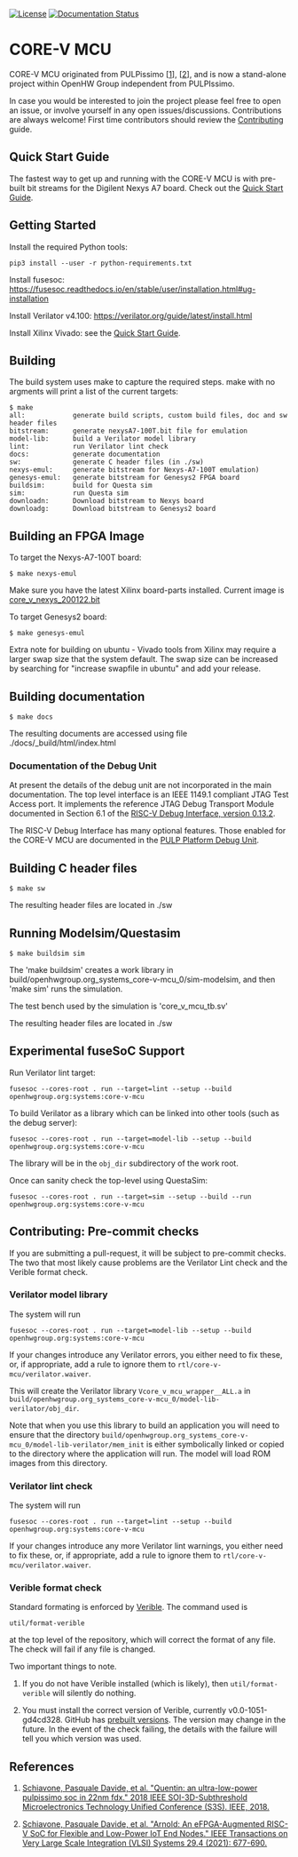 [![License](https://img.shields.io/badge/License-Apache%202.0-blue.svg)](https://opensource.org/licenses/Apache-2.0)
[![Documentation Status](https://readthedocs.org/projects/core-v-mcu/badge/?version=latest)](https://core-v-mcu.readthedocs.io/en/latest/?badge=latest)

# CORE-V MCU

CORE-V MCU originated from PULPissimo \[[1](https://ieeexplore.ieee.org/abstract/document/8640145)\], \[[2](https://ieeexplore.ieee.org/document/9369856)\],
and is now a stand-alone project within OpenHW Group independent from PULPIssimo.

In case you would be interested to join the project please feel free to open an issue, or involve yourself in any open issues/discussions.
Contributions are always welcome!
First time contributors should review the [Contributing](https://github.com/openhwgroup/core-v-mcu/tree/master/CONTRIBUTING.md) guide.

## Quick Start Guide

The fastest way to get up and running with the CORE-V MCU is with pre-built bit streams for the Digilent Nexys A7 board.
Check out the [Quick Start Guide](https://github.com/openhwgroup/core-v-mcu/tree/master/emulation/quickstart/README.md).

## Getting Started

Install the required Python tools:

```
pip3 install --user -r python-requirements.txt
```

Install fusesoc: https://fusesoc.readthedocs.io/en/stable/user/installation.html#ug-installation

Install Verilator v4.100: https://verilator.org/guide/latest/install.html

Install Xilinx Vivado: see the [Quick Start Guide](https://github.com/openhwgroup/core-v-mcu/tree/master/emulation/quickstart/README.md).

## Building

The build system uses make to capture the required steps.
make with no argments will print a list of the current targets:
```
$ make
all:            generate build scripts, custom build files, doc and sw header files
bitstream:      generate nexysA7-100T.bit file for emulation
model-lib:      build a Verilator model library
lint:           run Verilator lint check
docs:           generate documentation
sw:             generate C header files (in ./sw)
nexys-emul:     generate bitstream for Nexys-A7-100T emulation)
genesys-emul:   generate bitstream for Genesys2 FPGA board
buildsim:       build for Questa sim
sim:            run Questa sim
downloadn:      Download bitstream to Nexys board
downloadg:      Download bitstream to Genesys2 board
```

## Building an FPGA Image

To target the Nexys-A7-100T board:
```
$ make nexys-emul
```

Make sure you have the latest Xilinx board-parts installed.
Current image is [core_v_nexys_200122.bit](http://core-v-mcu.s3-website-eu-west-1.amazonaws.com/core_v_mcu_nexys_200122.bit)


To target Genesys2 board:
```
$ make genesys-emul
```
Extra note for building on ubuntu - Vivado tools from Xilinx may require a larger swap size that the system default.
The swap size can be increased by searching for "increase swapfile in ubuntu" and add your release.

## Building documentation

```
$ make docs
```
The resulting documents are accessed using file ./docs/\_build/html/index.html

### Documentation of the Debug Unit

At present the details of the debug unit are not incorporated in the main
documentation.  The top level interface is an IEEE 1149.1 compliant JTAG Test
Access port.  It implements the reference JTAG Debug Transport Module
documented in Section 6.1 of the [RISC-V Debug Interface, version
0.13.2](https://riscv.org/wp-content/uploads/2019/03/riscv-debug-release.pdf).

The RISC-V Debug Interface has many optional features.  Those enabled for the
CORE-V MCU are documented in the [PULP Platform Debug
Unit](https://github.com/pulp-platform/riscv-dbg).

## Building C header files

```
$ make sw
```
The resulting header files are located in ./sw

## Running Modelsim/Questasim

```
$ make buildsim sim
```
The 'make buildsim' creates a work library in build/openhwgroup.org_systems_core-v-mcu_0/sim-modelsim, and then 'make sim' runs the simulation.

The test bench used by the simulation is 'core_v_mcu_tb.sv'

The resulting header files are located in ./sw

## Experimental fuseSoC Support

Run Verilator lint target:

```
fusesoc --cores-root . run --target=lint --setup --build openhwgroup.org:systems:core-v-mcu
```

To build Verilator as a library which can be linked into other tools (such as
the debug server):

```
fusesoc --cores-root . run --target=model-lib --setup --build openhwgroup.org:systems:core-v-mcu
```

The library will be in the `obj_dir` subdirectory of the work root.

Once can sanity check the top-level using QuestaSim:

```
fusesoc --cores-root . run --target=sim --setup --build --run openhwgroup.org:systems:core-v-mcu
```

## Contributing: Pre-commit checks

If you are submitting a pull-request, it will be subject to pre-commit checks.
The two that most likely cause problems are the Verilator Lint check and the Verible format check.

### Verilator model library

The system will run
```
fusesoc --cores-root . run --target=model-lib --setup --build openhwgroup.org:systems:core-v-mcu
```
If your changes introduce any Verilator errors, you either need to fix these, or, if appropriate, add a rule to ignore them to `rtl/core-v-mcu/verilator.waiver`.

This will create the Verilator library `Vcore_v_mcu_wrapper__ALL.a` in `build/openhwgroup.org_systems_core-v-mcu_0/model-lib-verilator/obj_dir`.

Note that when you use this library to build an application you will need to
ensure that the directory `build/openhwgroup.org_systems_core-v-mcu_0/model-lib-verilator/mem_init` is either symbolically linked or copied to the directory where the application will run. The model will load ROM images from this directory.

### Verilator lint check

The system will run
```
fusesoc --cores-root . run --target=lint --setup --build openhwgroup.org:systems:core-v-mcu
```
If your changes introduce any more Verilator lint warnings, you either need to fix these, or, if appropriate, add a rule to ignore them to `rtl/core-v-mcu/verilator.waiver`.

### Verible format check

Standard formating is enforced by [Verible](https://github.com/google/verible).  The command used is
```
util/format-verible
```
at the top level of the repository, which will correct the format of any file. The check will fail if any file is changed.

Two important things to note.

1.  If you do not have Verible installed (which is likely), then `util/format-verible` will silently do nothing.

2.  You must install the correct version of Verible, currently v0.0-1051-gd4cd328.  GitHub has [prebuilt versions](https://github.com/google/verible/releases/tag/v0.0-1051-gd4cd328).  The version may change in the future.  In the event of the check failing, the details with the failure will tell you which version was used.

## References

1. [Schiavone, Pasquale Davide, et al. "Quentin: an ultra-low-power pulpissimo soc in 22nm fdx." 2018 IEEE SOI-3D-Subthreshold Microelectronics Technology Unified Conference (S3S). IEEE, 2018.](https://ieeexplore.ieee.org/abstract/document/8640145)

2. [Schiavone, Pasquale Davide, et al. "Arnold: An eFPGA-Augmented RISC-V SoC for Flexible and Low-Power IoT End Nodes." IEEE Transactions on Very Large Scale Integration (VLSI) Systems 29.4 (2021): 677-690.](https://ieeexplore.ieee.org/document/9369856)
